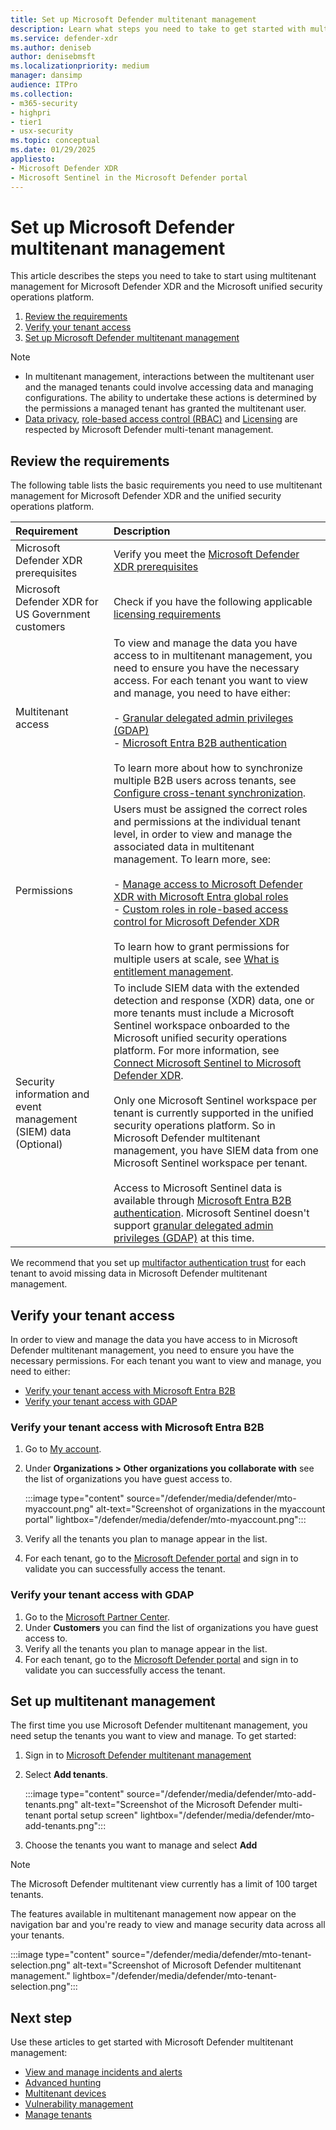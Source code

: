 ```yaml
---
title: Set up Microsoft Defender multitenant management
description: Learn what steps you need to take to get started with multitenant management for Microsoft Defender XDR and the Microsoft unified security operations platform.
ms.service: defender-xdr
ms.author: deniseb
author: denisebmsft
ms.localizationpriority: medium
manager: dansimp
audience: ITPro
ms.collection: 
- m365-security
- highpri
- tier1
- usx-security
ms.topic: conceptual
ms.date: 01/29/2025
appliesto:
- Microsoft Defender XDR
- Microsoft Sentinel in the Microsoft Defender portal
---
```


# Set up Microsoft Defender multitenant management

This article describes the steps you need to take to start using multitenant management for Microsoft Defender XDR and the Microsoft unified security operations platform.

1. [Review the requirements](#review-the-requirements)
2. [Verify your tenant access](#verify-your-tenant-access)
3. [Set up Microsoft Defender multitenant management](#set-up-multitenant-management)

>[!Note]
>- In multitenant management, interactions between the multitenant user and the managed tenants could involve accessing data and managing configurations. The ability to undertake these actions is determined by the permissions a managed tenant has granted the multitenant user.
>- [Data privacy](data-privacy.md), [role-based access control (RBAC)](m365d-permissions.md) and [Licensing](prerequisites.md#licensing-requirements) are respected by Microsoft Defender multi-tenant management.

## Review the requirements

The following table lists the basic requirements you need to use multitenant management for Microsoft Defender XDR and the unified security operations platform.

| Requirement | Description |
|:---|:---|
| Microsoft Defender XDR prerequisites | Verify you meet the [Microsoft Defender XDR prerequisites](prerequisites.md)|
| Microsoft Defender XDR for US Government customers | Check if you have the following applicable [licensing requirements](usgov.md#licensing-requirements)|
| Multitenant access | To view and manage the data you have access to in multitenant management, you need to ensure you have the necessary access. For each tenant you want to view and manage, you need to have either: <br/> <br/> - [Granular delegated admin privileges (GDAP)](/partner-center/gdap-introduction) <br/> - [Microsoft Entra B2B authentication](/azure/active-directory/external-identities/what-is-b2b) <br/> <br/> To learn more about how to synchronize multiple B2B users across tenants, see [Configure cross-tenant synchronization](/azure/active-directory/multi-tenant-organizations/cross-tenant-synchronization-configure).|
| Permissions | Users must be assigned the correct roles and permissions at the individual tenant level, in order to view and manage the associated data in multitenant management. To learn more, see: <br/><br/> - [Manage access to Microsoft Defender XDR with Microsoft Entra global roles](./m365d-permissions.md) <br/> - [Custom roles in role-based access control for Microsoft Defender XDR](./custom-roles.md)<br/><br/> To learn how to grant permissions for multiple users at scale, see [What is entitlement management](/azure/active-directory/governance/entitlement-management-overview).|
| Security information and event management (SIEM) data (Optional) |To include SIEM data with the extended detection and response (XDR) data, one or more tenants must include a Microsoft Sentinel workspace onboarded to the Microsoft unified security operations platform. For more information, see [Connect Microsoft Sentinel to Microsoft Defender XDR](/unified-secops-platform/microsoft-sentinel-onboard.md).<br/><br/>Only one Microsoft Sentinel workspace per tenant is currently supported in the unified security operations platform. So in Microsoft Defender multitenant management, you have SIEM data from one Microsoft Sentinel workspace per tenant.<br/><br/> Access to Microsoft Sentinel data is available through [Microsoft Entra B2B authentication](/azure/active-directory/external-identities/what-is-b2b). Microsoft Sentinel doesn't support [granular delegated admin privileges (GDAP)](/partner-center/gdap-introduction) at this time. |

We recommend that you set up [multifactor authentication trust](/azure/active-directory/external-identities/authentication-conditional-access) for each tenant to avoid missing data in Microsoft Defender multitenant management.


## Verify your tenant access

In order to view and manage the data you have access to in Microsoft Defender multitenant management, you need to ensure you have the necessary permissions. For each tenant you want to view and manage, you need to either:

- [Verify your tenant access with Microsoft Entra B2B](#verify-your-tenant-access-with-microsoft-entra-b2b)
- [Verify your tenant access with GDAP](#verify-your-tenant-access-with-gdap)

### Verify your tenant access with Microsoft Entra B2B

1. Go to [My account](https://myaccount.microsoft.com/organizations).
2. Under **Organizations > Other organizations you collaborate with** see the list of organizations you have guest access to.

   :::image type="content" source="/defender/media/defender/mto-myaccount.png" alt-text="Screenshot of organizations in the myaccount portal" lightbox="/defender/media/defender/mto-myaccount.png":::

3. Verify all the tenants you plan to manage appear in the list.
4. For each tenant, go to the [Microsoft Defender portal](https://security.microsoft.com/?tid=tenant_id) and sign in to validate you can successfully access the tenant.

### Verify your tenant access with GDAP

1. Go to the [Microsoft Partner Center](https://partner.microsoft.com/commerce/granularadminaccess/list).
2. Under **Customers** you can find the list of organizations you have guest access to.
3. Verify all the tenants you plan to manage appear in the list.
4. For each tenant, go to the [Microsoft Defender portal](https://security.microsoft.com/?tid=tenant_id) and sign in to validate you can successfully access the tenant.

## Set up multitenant management

The first time you use Microsoft Defender multitenant management, you need setup the tenants you want to view and manage. To get started:

1. Sign in to [Microsoft Defender multitenant management](https://mto.security.microsoft.com/)
2. Select **Add tenants**.

   :::image type="content" source="/defender/media/defender/mto-add-tenants.png" alt-text="Screenshot of the Microsoft Defender multi-tenant portal setup screen" lightbox="/defender/media/defender/mto-add-tenants.png":::

3. Choose the tenants you want to manage and select **Add**

> [!Note]
> The Microsoft Defender multitenant view currently has a limit of 100 target tenants.

The features available in multitenant management now appear on the navigation bar and you're ready to view and manage security data across all your tenants.

   :::image type="content" source="/defender/media/defender/mto-tenant-selection.png" alt-text="Screenshot of Microsoft Defender multitenant management." lightbox="/defender/media/defender/mto-tenant-selection.png":::

## Next step

Use these articles to get started with Microsoft Defender multitenant management:

- [View and manage incidents and alerts](./mto-incidents-alerts.md)
- [Advanced hunting](./mto-advanced-hunting.md)
- [Multitenant devices](./mto-tenant-devices.md)
- [Vulnerability management](./mto-dashboard.md)
- [Manage tenants](./mto-tenants.md)
